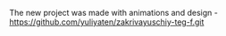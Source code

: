 The new project was made with animations and design - https://github.com/yuliyaten/zakrivayuschiy-teg-f.git
